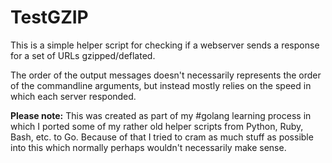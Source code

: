 # TestGZIP

This is a simple helper script for checking if a webserver sends a response
for a set of URLs gzipped/deflated.

The order of the output messages doesn't necessarily represents the order
of the commandline arguments, but instead mostly relies on the speed in which
each server responded.

**Please note:** This was created as part of my #golang learning process in
which I ported some of my rather old helper scripts from Python, Ruby, Bash,
etc. to Go. Because of that I tried to cram as much stuff as possible into
this which normally perhaps wouldn't necessarily make sense.

